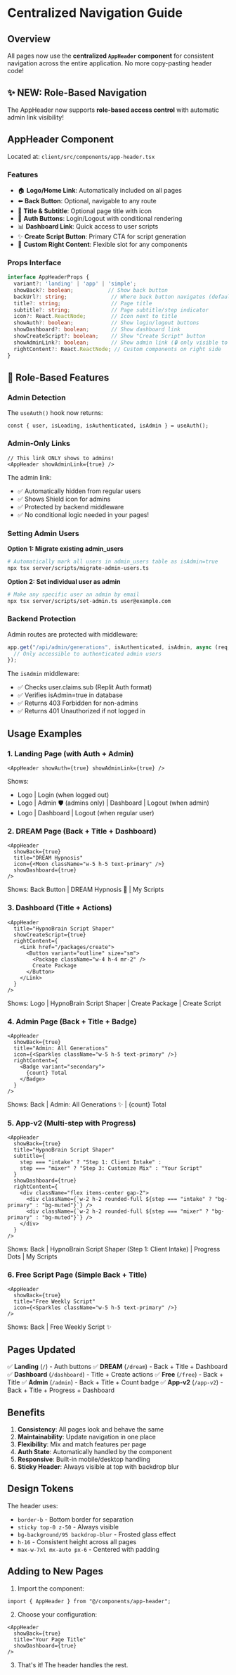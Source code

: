 # Centralized Navigation Guide

## Overview
All pages now use the **centralized `AppHeader` component** for consistent navigation across the entire application. No more copy-pasting header code!

## ✨ NEW: Role-Based Navigation
The AppHeader now supports **role-based access control** with automatic admin link visibility!

## AppHeader Component

Located at: `client/src/components/app-header.tsx`

### Features
- 🏠 **Logo/Home Link**: Automatically included on all pages
- ⬅️ **Back Button**: Optional, navigable to any route
- 📝 **Title & Subtitle**: Optional page title with icon
- 🔐 **Auth Buttons**: Login/Logout with conditional rendering
- 📊 **Dashboard Link**: Quick access to user scripts
- ✨ **Create Script Button**: Primary CTA for script generation
- 🎨 **Custom Right Content**: Flexible slot for any components

### Props Interface

```typescript
interface AppHeaderProps {
  variant?: 'landing' | 'app' | 'simple';
  showBack?: boolean;           // Show back button
  backUrl?: string;              // Where back button navigates (default: '/')
  title?: string;                // Page title
  subtitle?: string;             // Page subtitle/step indicator
  icon?: React.ReactNode;        // Icon next to title
  showAuth?: boolean;            // Show login/logout buttons
  showDashboard?: boolean;       // Show dashboard link
  showCreateScript?: boolean;    // Show "Create Script" button
  showAdminLink?: boolean;       // Show admin link (🔒 only visible to admins!)
  rightContent?: React.ReactNode; // Custom components on right side
}
```

## 🔐 Role-Based Features

### Admin Detection
The `useAuth()` hook now returns:
```tsx
const { user, isLoading, isAuthenticated, isAdmin } = useAuth();
```

### Admin-Only Links
```tsx
// This link ONLY shows to admins!
<AppHeader showAdminLink={true} />
```

The admin link:
- ✅ Automatically hidden from regular users
- ✅ Shows Shield icon for admins
- ✅ Protected by backend middleware
- ✅ No conditional logic needed in your pages!

### Setting Admin Users

**Option 1: Migrate existing admin_users**
```bash
# Automatically mark all users in admin_users table as isAdmin=true
npx tsx server/scripts/migrate-admin-users.ts
```

**Option 2: Set individual user as admin**
```bash
# Make any specific user an admin by email
npx tsx server/scripts/set-admin.ts user@example.com
```

### Backend Protection
Admin routes are protected with middleware:
```typescript
app.get("/api/admin/generations", isAuthenticated, isAdmin, async (req, res) => {
  // Only accessible to authenticated admin users
});
```

The `isAdmin` middleware:
- ✅ Checks user.claims.sub (Replit Auth format)
- ✅ Verifies isAdmin=true in database
- ✅ Returns 403 Forbidden for non-admins
- ✅ Returns 401 Unauthorized if not logged in

## Usage Examples

### 1. Landing Page (with Auth + Admin)
```tsx
<AppHeader showAuth={true} showAdminLink={true} />
```
Shows: 
- Logo | Login (when logged out)
- Logo | Admin 🛡️ (admins only) | Dashboard | Logout (when admin)
- Logo | Dashboard | Logout (when regular user)

### 2. DREAM Page (Back + Title + Dashboard)
```tsx
<AppHeader 
  showBack={true}
  title="DREAM Hypnosis"
  icon={<Moon className="w-5 h-5 text-primary" />}
  showDashboard={true}
/>
```
Shows: Back Button | DREAM Hypnosis 🌙 | My Scripts

### 3. Dashboard (Title + Actions)
```tsx
<AppHeader 
  title="HypnoBrain Script Shaper"
  showCreateScript={true}
  rightContent={
    <Link href="/packages/create">
      <Button variant="outline" size="sm">
        <Package className="w-4 h-4 mr-2" />
        Create Package
      </Button>
    </Link>
  }
/>
```
Shows: Logo | HypnoBrain Script Shaper | Create Package | Create Script

### 4. Admin Page (Back + Title + Badge)
```tsx
<AppHeader 
  showBack={true}
  title="Admin: All Generations"
  icon={<Sparkles className="w-5 h-5 text-primary" />}
  rightContent={
    <Badge variant="secondary">
      {count} Total
    </Badge>
  }
/>
```
Shows: Back | Admin: All Generations ✨ | {count} Total

### 5. App-v2 (Multi-step with Progress)
```tsx
<AppHeader 
  showBack={true}
  title="HypnoBrain Script Shaper"
  subtitle={
    step === "intake" ? "Step 1: Client Intake" :
    step === "mixer" ? "Step 3: Customize Mix" : "Your Script"
  }
  showDashboard={true}
  rightContent={
    <div className="flex items-center gap-2">
      <div className={`w-2 h-2 rounded-full ${step === "intake" ? "bg-primary" : "bg-muted"}`} />
      <div className={`w-2 h-2 rounded-full ${step === "mixer" ? "bg-primary" : "bg-muted"}`} />
    </div>
  }
/>
```
Shows: Back | HypnoBrain Script Shaper (Step 1: Client Intake) | Progress Dots | My Scripts

### 6. Free Script Page (Simple Back + Title)
```tsx
<AppHeader 
  showBack={true}
  title="Free Weekly Script"
  icon={<Sparkles className="w-5 h-5 text-primary" />}
/>
```
Shows: Back | Free Weekly Script ✨

## Pages Updated

✅ **Landing** (`/`) - Auth buttons
✅ **DREAM** (`/dream`) - Back + Title + Dashboard
✅ **Dashboard** (`/dashboard`) - Title + Create actions
✅ **Free** (`/free`) - Back + Title
✅ **Admin** (`/admin`) - Back + Title + Count badge
✅ **App-v2** (`/app-v2`) - Back + Title + Progress + Dashboard

## Benefits

1. **Consistency**: All pages look and behave the same
2. **Maintainability**: Update navigation in one place
3. **Flexibility**: Mix and match features per page
4. **Auth State**: Automatically handled by the component
5. **Responsive**: Built-in mobile/desktop handling
6. **Sticky Header**: Always visible at top with backdrop blur

## Design Tokens

The header uses:
- `border-b` - Bottom border for separation
- `sticky top-0 z-50` - Always visible
- `bg-background/95 backdrop-blur` - Frosted glass effect
- `h-16` - Consistent height across all pages
- `max-w-7xl mx-auto px-6` - Centered with padding

## Adding to New Pages

1. Import the component:
```tsx
import { AppHeader } from "@/components/app-header";
```

2. Choose your configuration:
```tsx
<AppHeader 
  showBack={true}
  title="Your Page Title"
  showDashboard={true}
/>
```

3. That's it! The header handles the rest.
